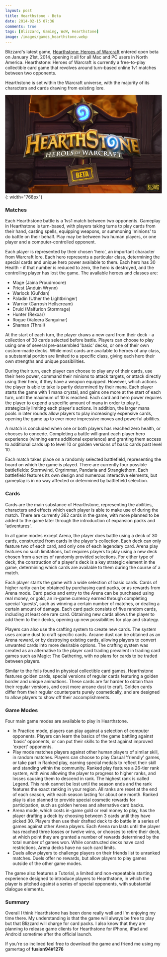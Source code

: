 ```yaml
---
layout: post
title: Hearthstone - Beta
date: 2014-02-15 07:36
comments: true
tags: [Blizzard, Gaming, WoW, Hearthstone]
image: /images/games_hearthstone.webp
---
```


Blizzard's latest game, [Hearthstone: Heroes of
Warcraft](http://us.battle.net/hearthstone/en/) entered open beta on January
21st, 2014, opening it all for all Mac and PC users in North America.
Hearthstone: Heroes of Warcraft is currently a free-to-play collectible card
game that revolves around turn-based online 1v1 matches between two opponents.

Hearthstone is set within the Warcraft universe, with the majority of its
characters and cards drawing from existing lore.

![](/images/screenshot1.png){: width="768px"}

### Matches

Each Hearthstone battle is a 1vs1 match between two opponents. Gameplay in
Hearthstone is turn-based, with players taking turns to play cards from their
hand, casting spells, equipping weapons, or summoning 'minions' to do battle on
their behalf. Play may be between two human players, or one player and a
computer-controlled opponent.

Each player is represented by their chosen 'hero', an important character from
Warcraft lore. Each hero represents a particular class, determining the special
cards and unique hero power available to them. Each hero has 30 Health - if that
number is reduced to zero, the hero is destroyed, and the controlling player has
lost the game. The available heroes and classes are:

- Mage (Jaina Proudmoore)
- Priest (Anduin Wrynn)
- Warlock (Gul'dan)
- Paladin (Uther the Lightbringer)
- Warrior (Garrosh Hellscream)
- Druid (Malfurion Stormrage)
- Hunter (Rexxar)
- Rogue (Valeera Sanguinar)
- Shaman (Thrall)

At the start of each turn, the player draws a new card from their deck - a
collection of 30 cards selected before battle. Players can choose to play using
one of several pre-assembled 'basic' decks, or one of their own custom-made
decks. While most cards are available to heroes of any class, a substantial
portion are limited to a specific class, giving each hero their own strengths
and unique possibilities.

During their turn, each player can choose to play any of their cards, use their
hero power, command their minions to attack targets, or attack directly using
their hero, if they have a weapon equipped. However, which actions the player is
able to take is partly determined by their mana. Each player starts the game
with 1 mana crystal, and gains one more at the start of each turn, until the
maximum of 10 is reached. Each card and hero power requires the player to expend
a specific amount of mana in order to play it, strategically limiting each
player's actions. In addition, the larger mana pools in later rounds allow
players to play increasingly expensive cards, opening the game up to ever more
impressive moves and powerful abilities.

A match is concluded when one or both players has reached zero health, or
chooses to concede. Completing a battle will grant each player hero experience
(winning earns additional experience) and granting them access to additional
cards up to level 10 or golden versions of basic cards past level 10.

Each match takes place on a randomly selected battlefield, representing the
board on which the game is played. There are currently four possible
battlefields: Stormwind, Orgrimmar, Pandaria and Stranglethorn. Each battlefield
features its own design and numerous interactive elements, but gameplay is in no
way affected or determined by battlefield selection.

### Cards

Cards are the main substance of Hearthstone, representing the abilities,
characters and effects which each player is able to make use of during the
match. There are currently 382 cards in the game, with more planned to be added
to the game later through the introduction of expansion packs and 'adventures'.

In all game modes except Arena, the player does battle using a deck of 30 cards,
constructed from cards in the player's collection. Each deck can only feature
two of each card, and only one of each legendary card. Arena play features no
such limitations, but requires players to play using a new deck chosen from a
series of randomly provided selections. For either type of deck, the
construction of a player's deck is a key strategic element in the game,
determining which cards are available to them during the course of a match.

Each player starts the game with a wide selection of basic cards. Cards of
higher rarity can be obtained by purchasing card packs, or as rewards from Arena
mode. Card packs and entry to the Arena can be purchased using real money, or
gold, an in-game currency earned through completing special 'quests', such as
winning a certain number of matches, or dealing a certain amount of damage. Each
card pack consists of five random cards, including at least one rare card.
Obtaining new cards allows the player to add them to their decks, opening up new
possibilities for play and strategy.

Players can also use the crafting system to create new cards. The system uses
arcane dust to craft specific cards. Arcane dust can be obtained as an Arena
reward, or by destroying existing cards, allowing players to convert unwanted
cards into more desirable options. The crafting system was created as an
alternative to the player card trading prevalent in trading card games such as
Magic: The Gathering, with no plans for cards to be traded between players.

Similar to the foils found in physical collectible card games, Hearthstone
features golden cards, special versions of regular cards featuring a golden
border and unique animations. These cards are far harder to obtain than their
regular versions, and cost more arcane dust to craft. Golden cards differ from
their regular counterparts purely cosmetically, and are designed to allow
players to show off their accomplishments.

### Game Modes

Four main game modes are available to play in Hearthstone.

- In Practice mode, players can play against a selection of computer opponents. Players can learn the basics of the game battling against 'basic' opponents, or can put their skills to the test against improved 'expert' opponents.
- Play mode matches players against other human players of similar skill, in random matches. Players can choose to play Casual 'friendly' games, or take part in Ranked play, earning special medals to reflect their skill and standing within the community. Ranked play features a 26-tier rank system, with wins allowing the player to progress to higher ranks, and losses causing them to descend in rank. The highest rank is called Legend. This rank cannot be lost until the season ends and the rank features the exact ranking in your region. All ranks are reset at the end of each season, with each season lasting for about one month. Ranked play is also planned to provide special cosmetic rewards for participation, such as golden heroes and alternative card backs.
- Arena mode, which costs in-game gold or real money to play, has the player drafting a deck by choosing between 3 cards until they have picked 30. Players then use their drafted deck to do battle in a series of games against other Arena players. Each Arena run lasts until the player has reached three losses or twelve wins, or chooses to retire their deck, at which point they are granted a number of rewards determined by the total number of games won. While constructed decks have card restrictions, Arena decks have no such card limits.
- Duels allow players to challenge players on their friends list to unranked matches. Duels offer no rewards, but allow players to play games outside of the other game modes.

The game also features a Tutorial, a limited and non-repeatable starting
experience designed to introduce players to Hearthstone, in which the player is
pitched against a series of special opponents, with substantial dialogue
elements.

### Summary

Overall I think Hearthstone has been done really well and I'm enjoying my time
there. My understanding is that the game will always be free to play but that
Blizzard will charge for card packs. I also know that they are planning to
release game clients for Hearthstone for iPhone, iPad and Android sometime after
the official launch.

If you're so inclined feel free to download the game and friend me using my
gamertag of **fusion94#1276**
